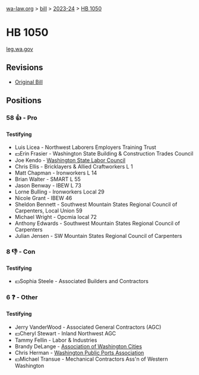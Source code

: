 [wa-law.org](/) > [bill](/bill/) > [2023-24](/bill/2023-24/) > [HB 1050](/bill/2023-24/hb/1050/)

# HB 1050
[leg.wa.gov](https://app.leg.wa.gov/billsummary?BillNumber=1050&Year=2023&Initiative=false)

## Revisions
* [Original Bill](1/)

## Positions
### 58 👍 - Pro
#### Testifying
* Luis Licea - Northwest Laborers Employers Training Trust
* 💵Erin Frasier - Washington State Building & Construction Trades Council
* Joe Kendo - [Washington State Labor Council](/org/washington_state_labor_council/)
* Chris Ellis - Bricklayers & Allied Craftworkers L 1
* Matt Chapman - Ironworkers L 14
* Brian Walter - SMART L 55
* Jason Benway - IBEW L 73
* Lorne Bulling - Ironworkers Local 29
* Nicole Grant - IBEW 46
* Sheldon Bennett - Southwest Mountain States Regional Council of Carpenters,  Local Union 59
* Michael  Wright - Opcmia local 72
* Anthony Edwards - Southwest Mountain States Regional Council of Carpenters
* Julian Jensen - SW Mountain States Regional Council of Carpenters

### 8 👎 - Con
#### Testifying
* 💵Sophia Steele - Associated Builders and Contractors

### 6 ❓ - Other
#### Testifying
* Jerry VanderWood - Associated General Contractors (AGC)
* 💵Cheryl Stewart - Inland Northwest AGC
* Tammy Fellin - Labor & Industries
* Brandy DeLange - [Association of Washington Cities](/org/association_of_washington_cities/)
* Chris Herman - [Washington Public Ports Association](/org/washington_public_ports_association/)
* 💵Michael Transue - Mechanical Contractors Ass'n of Western Washington
